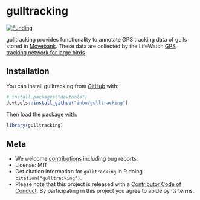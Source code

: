 # gulltracking

<!-- badges: start -->
[![Funding](https://img.shields.io/static/v1?label=powered+by&message=lifewatch.be&labelColor=1a4e8a&color=f15922)](http://lifewatch.be)
<!-- badges: end -->

gulltracking provides functionality to annotate GPS tracking data of gulls stored in [Movebank](https://www.movebank.org/). These data are collected by the LifeWatch [GPS tracking network for large birds](http://lifewatch.be/en/gps-tracking-network-large-birds).

## Installation

You can install gulltracking from [GitHub](https://github.com/inbo/gulltracking) with:

```r
# install.packages("devtools")
devtools::install_github("inbo/gulltracking")
```

Then load the package with:

```r
library(gulltracking)
```

## Meta

* We welcome [contributions](.github/CONTRIBUTING.md) including bug reports.
* License: MIT
* Get citation information for `gulltracking` in R doing `citation("gulltracking")`.
* Please note that this project is released with a [Contributor Code of Conduct](.github/CODE_OF_CONDUCT.md). By participating in this project you agree to abide by its terms.
